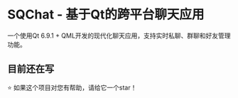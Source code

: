 # SQChat - 基于Qt的跨平台聊天应用

一个使用Qt 6.9.1 + QML开发的现代化聊天应用，支持实时私聊、群聊和好友管理功能。

目前还在写
---

⭐ 如果这个项目对您有帮助，请给它一个star！
